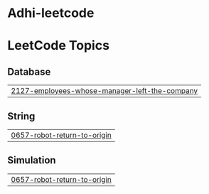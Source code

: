 # Adhi-leetcode
<!---LeetCode Topics Start-->
# LeetCode Topics
## Database
|  |
| ------- |
| [2127-employees-whose-manager-left-the-company](https://github.com/adhithyaaa2424/lc-solution/tree/master/2127-employees-whose-manager-left-the-company) |
## String
|  |
| ------- |
| [0657-robot-return-to-origin](https://github.com/adhithyaaa2424/lc-solution/tree/master/0657-robot-return-to-origin) |
## Simulation
|  |
| ------- |
| [0657-robot-return-to-origin](https://github.com/adhithyaaa2424/lc-solution/tree/master/0657-robot-return-to-origin) |
<!---LeetCode Topics End-->